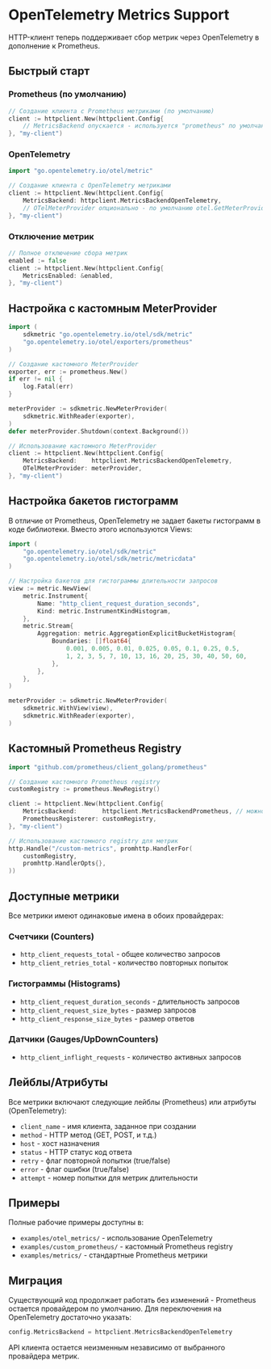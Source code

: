 # OpenTelemetry Metrics Support

HTTP-клиент теперь поддерживает сбор метрик через OpenTelemetry в дополнение к Prometheus.

## Быстрый старт

### Prometheus (по умолчанию)

```go
// Создание клиента с Prometheus метриками (по умолчанию)
client := httpclient.New(httpclient.Config{
    // MetricsBackend опускается - используется "prometheus" по умолчанию
}, "my-client")
```

### OpenTelemetry

```go
import "go.opentelemetry.io/otel/metric"

// Создание клиента с OpenTelemetry метриками
client := httpclient.New(httpclient.Config{
    MetricsBackend: httpclient.MetricsBackendOpenTelemetry,
    // OTelMeterProvider опционально - по умолчанию otel.GetMeterProvider()
}, "my-client")
```

### Отключение метрик

```go
// Полное отключение сбора метрик
enabled := false
client := httpclient.New(httpclient.Config{
    MetricsEnabled: &enabled,
}, "my-client")
```

## Настройка с кастомным MeterProvider

```go
import (
    sdkmetric "go.opentelemetry.io/otel/sdk/metric"
    "go.opentelemetry.io/otel/exporters/prometheus"
)

// Создание кастомного MeterProvider
exporter, err := prometheus.New()
if err != nil {
    log.Fatal(err)
}

meterProvider := sdkmetric.NewMeterProvider(
    sdkmetric.WithReader(exporter),
)
defer meterProvider.Shutdown(context.Background())

// Использование кастомного MeterProvider
client := httpclient.New(httpclient.Config{
    MetricsBackend:    httpclient.MetricsBackendOpenTelemetry,
    OTelMeterProvider: meterProvider,
}, "my-client")
```

## Настройка бакетов гистограмм

В отличие от Prometheus, OpenTelemetry не задает бакеты гистограмм в коде библиотеки. Вместо этого используются Views:

```go
import (
    "go.opentelemetry.io/otel/sdk/metric"
    "go.opentelemetry.io/otel/sdk/metric/metricdata"
)

// Настройка бакетов для гистограммы длительности запросов
view := metric.NewView(
    metric.Instrument{
        Name: "http_client_request_duration_seconds",
        Kind: metric.InstrumentKindHistogram,
    },
    metric.Stream{
        Aggregation: metric.AggregationExplicitBucketHistogram{
            Boundaries: []float64{
                0.001, 0.005, 0.01, 0.025, 0.05, 0.1, 0.25, 0.5,
                1, 2, 3, 5, 7, 10, 13, 16, 20, 25, 30, 40, 50, 60,
            },
        },
    },
)

meterProvider := sdkmetric.NewMeterProvider(
    sdkmetric.WithView(view),
    sdkmetric.WithReader(exporter),
)
```

## Кастомный Prometheus Registry

```go
import "github.com/prometheus/client_golang/prometheus"

// Создание кастомного Prometheus registry
customRegistry := prometheus.NewRegistry()

client := httpclient.New(httpclient.Config{
    MetricsBackend:       httpclient.MetricsBackendPrometheus, // можно опустить
    PrometheusRegisterer: customRegistry,
}, "my-client")

// Использование кастомного registry для метрик
http.Handle("/custom-metrics", promhttp.HandlerFor(
    customRegistry, 
    promhttp.HandlerOpts{},
))
```

## Доступные метрики

Все метрики имеют одинаковые имена в обоих провайдерах:

### Счетчики (Counters)
- `http_client_requests_total` - общее количество запросов
- `http_client_retries_total` - количество повторных попыток

### Гистограммы (Histograms)
- `http_client_request_duration_seconds` - длительность запросов
- `http_client_request_size_bytes` - размер запросов  
- `http_client_response_size_bytes` - размер ответов

### Датчики (Gauges/UpDownCounters)
- `http_client_inflight_requests` - количество активных запросов

## Лейблы/Атрибуты

Все метрики включают следующие лейблы (Prometheus) или атрибуты (OpenTelemetry):

- `client_name` - имя клиента, заданное при создании
- `method` - HTTP метод (GET, POST, и т.д.)
- `host` - хост назначения
- `status` - HTTP статус код ответа
- `retry` - флаг повторной попытки (true/false)  
- `error` - флаг ошибки (true/false)
- `attempt` - номер попытки для метрик длительности

## Примеры

Полные рабочие примеры доступны в:
- `examples/otel_metrics/` - использование OpenTelemetry
- `examples/custom_prometheus/` - кастомный Prometheus registry
- `examples/metrics/` - стандартные Prometheus метрики

## Миграция

Существующий код продолжает работать без изменений - Prometheus остается провайдером по умолчанию. Для переключения на OpenTelemetry достаточно указать:

```go
config.MetricsBackend = httpclient.MetricsBackendOpenTelemetry
```

API клиента остается неизменным независимо от выбранного провайдера метрик.
